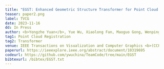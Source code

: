 ```yaml
---
title: "EGST: Enhanced Geometric Structure Transformer for Point Cloud Registration" 
teaser: paper2.png
label: TVCG
date: 2023-11-16
dd: In Press
author: <b>Yongzhe Yuan</b>, Yue Wu, Xiaolong Fan, Maoguo Gong, Wenping Ma, Qiguang Miao
tag1: Point Cloud Registration
tag2: Transformer
venue: IEEE Transactions on Visualization and Computer Graphics <b>(CCF A)</b>
paperurl: https://ieeexplore.ieee.org/abstract/document/10319695
codeurl: https://github.com/ywuchina/TeamCode/tree/main/EGST
bibtexurl: /bibtex/EGST.txt
---
```


